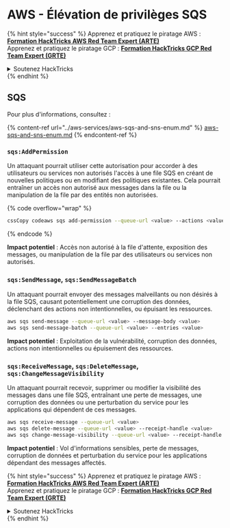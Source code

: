 # AWS - Élévation de privilèges SQS

{% hint style="success" %}
Apprenez et pratiquez le piratage AWS :<img src="/.gitbook/assets/image.png" alt="" data-size="line">[**Formation HackTricks AWS Red Team Expert (ARTE)**](https://training.hacktricks.xyz/courses/arte)<img src="/.gitbook/assets/image.png" alt="" data-size="line">\
Apprenez et pratiquez le piratage GCP : <img src="/.gitbook/assets/image (2).png" alt="" data-size="line">[**Formation HackTricks GCP Red Team Expert (GRTE)**<img src="/.gitbook/assets/image (2).png" alt="" data-size="line">](https://training.hacktricks.xyz/courses/grte)

<details>

<summary>Soutenez HackTricks</summary>

* Consultez les [**plans d'abonnement**](https://github.com/sponsors/carlospolop)!
* **Rejoignez le** 💬 [**groupe Discord**](https://discord.gg/hRep4RUj7f) ou le [**groupe Telegram**](https://t.me/peass) ou **suivez-nous** sur **Twitter** 🐦 [**@hacktricks\_live**](https://twitter.com/hacktricks\_live)**.**
* **Partagez des astuces de piratage en soumettant des PR aux** [**HackTricks**](https://github.com/carlospolop/hacktricks) et [**HackTricks Cloud**](https://github.com/carlospolop/hacktricks-cloud) dépôts GitHub.

</details>
{% endhint %}

## SQS

Pour plus d'informations, consultez :

{% content-ref url="../aws-services/aws-sqs-and-sns-enum.md" %}
[aws-sqs-and-sns-enum.md](../aws-services/aws-sqs-and-sns-enum.md)
{% endcontent-ref %}

### `sqs:AddPermission`

Un attaquant pourrait utiliser cette autorisation pour accorder à des utilisateurs ou services non autorisés l'accès à une file SQS en créant de nouvelles politiques ou en modifiant des politiques existantes. Cela pourrait entraîner un accès non autorisé aux messages dans la file ou la manipulation de la file par des entités non autorisées.

{% code overflow="wrap" %}
```bash
cssCopy codeaws sqs add-permission --queue-url <value> --actions <value> --aws-account-ids <value> --label <value>
```
{% endcode %}

**Impact potentiel** : Accès non autorisé à la file d'attente, exposition des messages, ou manipulation de la file par des utilisateurs ou services non autorisés.

### `sqs:SendMessage`, `sqs:SendMessageBatch`

Un attaquant pourrait envoyer des messages malveillants ou non désirés à la file SQS, causant potentiellement une corruption des données, déclenchant des actions non intentionnelles, ou épuisant les ressources.
```bash
aws sqs send-message --queue-url <value> --message-body <value>
aws sqs send-message-batch --queue-url <value> --entries <value>
```
**Impact potentiel** : Exploitation de la vulnérabilité, corruption des données, actions non intentionnelles ou épuisement des ressources.

### `sqs:ReceiveMessage`, `sqs:DeleteMessage`,  `sqs:ChangeMessageVisibility`

Un attaquant pourrait recevoir, supprimer ou modifier la visibilité des messages dans une file SQS, entraînant une perte de messages, une corruption des données ou une perturbation du service pour les applications qui dépendent de ces messages.
```bash
aws sqs receive-message --queue-url <value>
aws sqs delete-message --queue-url <value> --receipt-handle <value>
aws sqs change-message-visibility --queue-url <value> --receipt-handle <value> --visibility-timeout <value>
```
**Impact potentiel** : Vol d'informations sensibles, perte de messages, corruption de données et perturbation du service pour les applications dépendant des messages affectés.

{% hint style="success" %}
Apprenez et pratiquez le piratage AWS :<img src="/.gitbook/assets/image.png" alt="" data-size="line">[**Formation HackTricks AWS Red Team Expert (ARTE)**](https://training.hacktricks.xyz/courses/arte)<img src="/.gitbook/assets/image.png" alt="" data-size="line">\
Apprenez et pratiquez le piratage GCP : <img src="/.gitbook/assets/image (2).png" alt="" data-size="line">[**Formation HackTricks GCP Red Team Expert (GRTE)**<img src="/.gitbook/assets/image (2).png" alt="" data-size="line">](https://training.hacktricks.xyz/courses/grte)

<details>

<summary>Soutenez HackTricks</summary>

* Consultez les [**plans d'abonnement**](https://github.com/sponsors/carlospolop)!
* **Rejoignez le** 💬 [**groupe Discord**](https://discord.gg/hRep4RUj7f) ou le [**groupe Telegram**](https://t.me/peass) ou **suivez-nous** sur **Twitter** 🐦 [**@hacktricks\_live**](https://twitter.com/hacktricks\_live)**.**
* **Partagez des astuces de piratage en soumettant des PR aux** [**HackTricks**](https://github.com/carlospolop/hacktricks) et [**HackTricks Cloud**](https://github.com/carlospolop/hacktricks-cloud) github repos.

</details>
{% endhint %}
